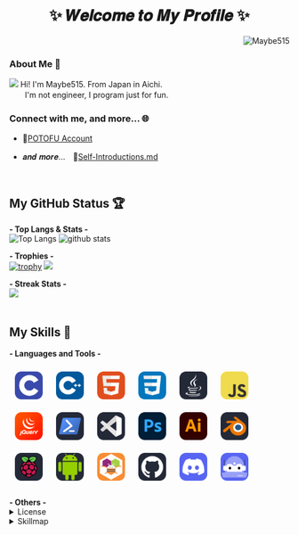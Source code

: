 <h1 align="center">✨ 𝑾𝒆𝒍𝒄𝒐𝒎𝒆 𝒕𝒐 𝑴𝒚 𝑷𝒓𝒐𝒇𝒊𝒍𝒆 ✨</h1>
<p align="right">
    <img src="https://komarev.com/ghpvc/?username=Maybe515&label=Profile%20views&color=0e75b6&style=flat" alt="Maybe515" />
</p>

### About Me 👤
<p>
    <img src="https://media.giphy.com/media/hvRJCLFzcasrR4ia7z/giphy.gif" width="28"> Hi! I'm Maybe515. From Japan in Aichi.<br>
   　　I'm not engineer, I program just for fun.
</p>

### Connect with me, and more... 🌐
<ul>
  <li><p>🔗<a href="https://potofu.me/maybe515">POTOFU Account</a></p></li>
  <li><p>𝒂𝒏𝒅 𝒎𝒐𝒓𝒆...　🔗<a href="Self-Introductions.md">Self-Introductions.md</a></p></li>
</ul>
<br>

## My GitHub Status 🏆
<p align="left"> 
  <b>- Top Langs & Stats -</b><br>
  <!-- Top Languages Card -->
  <img alt="Top Langs" height="150px" src="https://github-readme-stats.vercel.app/api/top-langs/?username=Maybe515&layout=compact&show_icons=true&theme=onedark" />
  
  <!-- GitHub Stats Card -->
  <img alt="github stats" height="150px" src="https://github-readme-stats.vercel.app/api?username=Maybe515&theme=onedark&show_icons=true"/>
</p>

<!-- GitHub Profile Trophy -->
<b>- Trophies -</b><br>
[![trophy](https://github-profile-trophy.vercel.app/?username=Maybe515&theme=onedark)](https://github.com/ryo-ma/github-profile-trophy)
![](https://raw.githubusercontent.com/Maybe515/Maybe515/master/profile-summary-card-output/solarized/0-profile-details.svg)

<!-- GitHub Readme Streak Stats -->
<b>- Streak Stats -</b><br>
[![](https://github-readme-streak-stats.herokuapp.com/?user=Maybe515&theme=onedark)](https://github-readme-streak-stats.herokuapp.com/?user=Maybe515&theme=onedark)
<br><br>

## My Skills 🔧
<b>- Languages and Tools -</b>
<br>
<div>  
  <a href="https://www.cprogramming.com/"><img style="margin: 10px" src="https://github.com/tandpfun/skill-icons/blob/main/icons/C.svg" alt="C" height="50" /></a>  
  <a href="https://www.cplusplus.com/"><img style="margin: 10px" src="https://github.com/tandpfun/skill-icons/blob/main/icons/CPP.svg" alt="C++" height="50" /></a>  
  <a href="https://en.wikipedia.org/wiki/HTML5"><img style="margin: 10px" src="https://github.com/tandpfun/skill-icons/blob/main/icons/HTML.svg" alt="HTML5" height="50" /></a>  
  <a href="https://www.w3schools.com/css/"><img style="margin: 10px" src="https://github.com/tandpfun/skill-icons/blob/main/icons/CSS.svg" alt="CSS3" height="50" /></a>  
  <a href="https://www.java.com/"><img style="margin: 10px" src="https://github.com/tandpfun/skill-icons/blob/main/icons/Java-Dark.svg" alt="Java" height="50" /></a>  
  <a href="https://www.javascript.com/"><img style="margin: 10px" src="https://github.com/tandpfun/skill-icons/blob/main/icons/JavaScript.svg" alt="JavaScript" height="50" /></a>
  <a href="https://jquery.com"><img style="margin: 10px" src="https://github.com/tandpfun/skill-icons/blob/main/icons/JQuery.svg" alt="JQuery" height="50" /></a>
  <a href="https://docs.microsoft.com/en-us/powershell/"><img style="margin: 10px" src="https://github.com/tandpfun/skill-icons/blob/main/icons/Powershell-Dark.svg" alt="PowerShell" height="50" /></a>  
  <a href="https://code.visualstudio.com"><img style="margin: 10px" src="https://github.com/tandpfun/skill-icons/blob/main/icons/VSCode-Dark.svg" alt="VSCode" height="50" /></a>    
  <a href="https://www.adobe.com/in/products/photoshop.html"><img style="margin: 10px" src="https://github.com/tandpfun/skill-icons/blob/main/icons/Photoshop.svg" alt="Photoshop" height="50" /></a>
  <a href="https://www.adobe.com/in/products/illustrator.html"><img style="margin: 10px" src="https://github.com/tandpfun/skill-icons/blob/main/icons/Illustrator.svg" alt="Illustrator" height="50" /></a> 
  <a href="https://www.blender.org/"><img style="margin: 10px" src="https://github.com/tandpfun/skill-icons/blob/main/icons/Blender-Dark.svg" alt="Blender" height="50" /></a>  
  <a href="https://www.raspberrypi.org/"><img style="margin: 10px" src="https://github.com/tandpfun/skill-icons/blob/main/icons/RaspberryPi-Dark.svg" alt="Raspberry Pi" height="50" /></a>    
  <a href="https://www.android.com/intl/en_in/"><img style="margin: 10px" src="https://github.com/Maybe515/skill-icons/blob/main/Icons/Android-Dark.png" alt="Android" height="50" /></a>
  <a href="https://appinventor.mit.edu"><img style="margin: 10px" src="https://github.com/Maybe515/skill-icons/blob/main/Icons/MIT_AppInventor.png" alt="MIT_AppInventor" height="50" /></a>  
  <a href="https://github.com/"><img style="margin: 10px" src="https://github.com/tandpfun/skill-icons/blob/main/icons/Github-Dark.svg" alt="GitHub" height="50" /></a>
  <a href="https://discord.com"><img style="margin: 10px" src="https://github.com/tandpfun/skill-icons/blob/main/icons/Discord.svg" alt="Discord" height="50" /></a>
  <a href="https://discord.com"><img style="margin: 10px" src="https://github.com/tandpfun/skill-icons/blob/main/icons/DiscordBots.svg" alt="DiscordBots" height="50" /></a>
<!--
  <a href=""><img style="margin: 10px" src=".svg" alt="" height="50" /></a>
 -->
</div>
<br>
<b>- Others -</b>
<details>
  <summary>License</summary>
  <ul>
    <b>【国家資格】</b>
    <li>第二種電気工事士</li>
    <li>工事担任者DD3種</li>
    <li>3級技能士電気機器組立て (シーケンス制御作業)</li>
    <li>認定電気工事従事者</li>
    <br>
    <b>【検定】</b>
    <li>情報技術検定1級</li>
    <li>計算技術検定2級</li>
    <li>漢検準2級</li>
    <li>英検2級</li>
  </ul>
</details>
<details>
  <summary>Skillmap</summary>
  <ul>
    <b>- Software -</b>
    <li>プログラミング(VBA, VB, ラダー)</li>
    <li>CAD</li>
    <li>IC制御 (ラズパイ)</li>
    <li>アプリ開発 (Android)</li>
    <li>SSG自作</li>
    <br>
    <b>- Hardware -</b>
    <li>ソルダリング</li>
    <li>修理 (ノートPC, スマホ)</li>
    <li>電気工事</li>
    <li>自作 (PC, マルチテスタ, 電子オルゴール)</li>
    <li>シーケンス盛業 (MELSEC)</li>
    <br>
    <b>- Create -</b>
    <li>お絵かき</li>
    <li>消しはん作り</li>
    <li>切り絵</li>
    <li>動画編集</li>
    <li>画像加工</li>
    <li>3DCG</li>
    <li>MMD</li>
    <li>アクセサリー作り</li>
  </ul>
</details>
